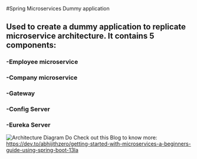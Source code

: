 #Spring Microservices Dummy application

## Used to create a dummy application to replicate microservice architecture. It contains 5 components:
### -Employee microservice
### -Company microservice
### -Gateway
### -Config Server
### -Eureka Server


![Architecture Diagram]([image_url_or_path](https://github.com/abhijith-zero/MicroServiceDummy/blob/master/diagram-export-3-8-2025-8_50_10-PM.png) "Architecture Diagram")
Do Check out this Blog to know more:
https://dev.to/abhijithzero/getting-started-with-microservices-a-beginners-guide-using-spring-boot-13la
